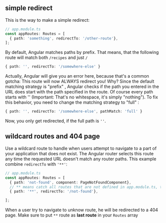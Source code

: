 ## simple redirect

This is the way to make a simple redirect:

```typescript
// app.module.ts
const appRoutes: Routes = [
  { path: 'something', redirectTo: '/other-route'},
];
```

By default, Angular matches paths by prefix. That means, that the following route will match both `/recipes`  and just `/` 

```typescript
{ path: '', redirectTo: '/somewhere-else' } 
```

Actually, Angular will give you an error here, because that's a common gotcha: This route will now ALWAYS redirect you! Why?
Since the default matching strategy is "prefix" , Angular checks if the path you entered in the URL does start with the path specified in the route. Of course every path starts with ''  (Important: That's no whitespace, it's simply "nothing").
To fix this behavior, you need to change the matching strategy to "full" :

```typescript
{ path: '', redirectTo: '/somewhere-else', pathMatch: 'full' } 
```

Now, you only get redirected, if the full path is `''`.

## wildcard routes and 404 page

Use a wildcard route to handle when users attempt to navigate to a part of your application that does not exist.
The Angular router selects this route any time the requested URL doesn't match any router paths.
This example combine `redirectTo` with `'**'`:

```typescript
// app.module.ts
const appRoutes: Routes = [
  { path: 'not-found', component: PageNotFoundComponent},
  // ** means catch all routes that are not defined in app.module.ts, this route MUST be the last one.
  { path: '**', redirectTo: '/not-found'},

];
```

When a user try to navigate to unknow route, he will be redirected to a 404 page.
Make sure to put `**` route as **last route** in your `Routes` array


